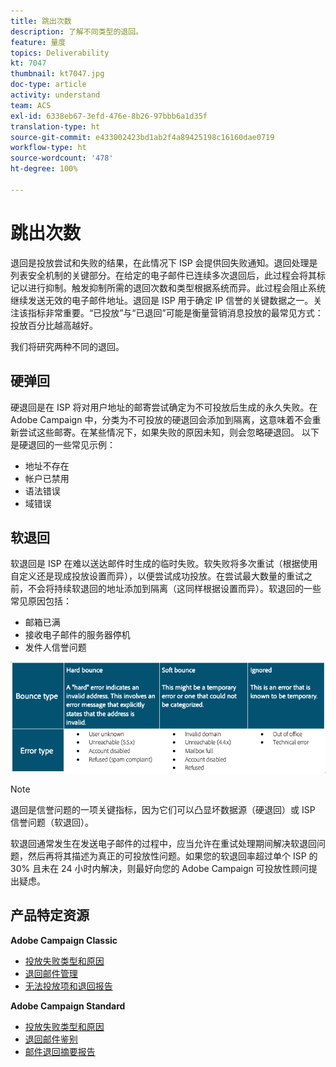```yaml
---
title: 跳出次数
description: 了解不同类型的退回。
feature: 量度
topics: Deliverability
kt: 7047
thumbnail: kt7047.jpg
doc-type: article
activity: understand
team: ACS
exl-id: 6338eb67-3efd-476e-8b26-97bbb6a1d35f
translation-type: ht
source-git-commit: e433002423bd1ab2f4a89425198c16160dae0719
workflow-type: ht
source-wordcount: '478'
ht-degree: 100%

---
```


# 跳出次数

退回是投放尝试和失败的结果，在此情况下 ISP 会提供回失败通知。退回处理是列表安全机制的关键部分。在给定的电子邮件已连续多次退回后，此过程会将其标记以进行抑制。触发抑制所需的退回次数和类型根据系统而异。此过程会阻止系统继续发送无效的电子邮件地址。退回是 ISP 用于确定 IP 信誉的关键数据之一。关注该指标非常重要。“已投放”与“已退回”可能是衡量营销消息投放的最常见方式：投放百分比越高越好。

我们将研究两种不同的退回。

## 硬弹回

硬退回是在 ISP 将对用户地址的邮寄尝试确定为不可投放后生成的永久失败。在 Adobe Campaign 中，分类为不可投放的硬退回会添加到隔离，这意味着不会重新尝试这些邮寄。在某些情况下，如果失败的原因未知，则会忽略硬退回。
以下是硬退回的一些常见示例：

* 地址不存在
* 帐户已禁用
* 语法错误
* 域错误

## 软退回

软退回是 ISP 在难以送达邮件时生成的临时失败。软失败将多次重试（根据使用自定义还是现成投放设置而异），以便尝试成功投放。在尝试最大数量的重试之前，不会将持续软退回的地址添加到隔离（这同样根据设置而异）。软退回的一些常见原因包括：

* 邮箱已满
* 接收电子邮件的服务器停机
* 发件人信誉问题

![退回类型](../assets/bounce-types.png)

>[!NOTE]
>
>退回是信誉问题的一项关键指标，因为它们可以凸显坏数据源（硬退回）或 ISP 信誉问题（软退回）。
>
>软退回通常发生在发送电子邮件的过程中，应当允许在重试处理期间解决软退回问题，然后再将其描述为真正的可投放性问题。如果您的软退回率超过单个 ISP 的 30% 且未在 24 小时内解决，则最好向您的 Adobe Campaign 可投放性顾问提出疑虑。

## 产品特定资源

**Adobe Campaign Classic**

* [投放失败类型和原因](https://experienceleague.adobe.com/docs/campaign-classic/using/sending-messages/monitoring-deliveries/understanding-delivery-failures.html?lang=zh-Hans#delivery-failure-types-and-reasons)
* [退回邮件管理](https://experienceleague.adobe.com/docs/campaign-classic/using/sending-messages/monitoring-deliveries/understanding-delivery-failures.html?lang=zh-Hans#bounce-mail-management)
* [无法投放项和退回报告](https://experienceleague.adobe.com/docs/campaign-classic/using/reporting/reports-on-deliveries/global-reports.html?lang=zh-Hans#non-deliverables-and-bounces)

**Adobe Campaign Standard**

* [投放失败类型和原因](https://experienceleague.adobe.com/docs/campaign-standard/using/testing-and-sending/monitoring-messages/understanding-delivery-failures.html?lang=zh-Hans#delivery-failure-types-and-reasons)
* [退回邮件鉴别](https://experienceleague.adobe.com/docs/campaign-standard/using/testing-and-sending/monitoring-messages/understanding-delivery-failures.html?lang=zh-Hans#bounce-mail-qualification)
* [邮件退回摘要报告](https://experienceleague.adobe.com/docs/campaign-standard/using/reporting/list-of-reports/bounce-summary.html?lang=zh-Hans#reporting)
